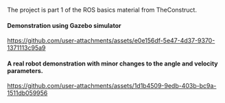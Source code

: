 The project is part 1 of the ROS basics material from TheConstruct. 

#### Demonstration using Gazebo simulator

https://github.com/user-attachments/assets/e0e156df-5e47-4d37-9370-1371113c95a9

#### A real robot demonstration with minor changes to the angle and velocity parameters. 

https://github.com/user-attachments/assets/1d1b4509-9edb-403b-bc9a-1511db059956


 
